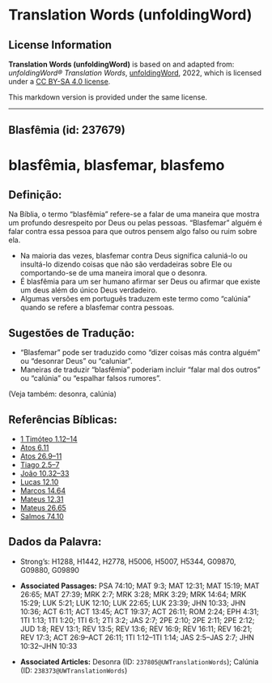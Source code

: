 # Translation Words (unfoldingWord)

## License Information

**Translation Words (unfoldingWord)** is based on and adapted from: _unfoldingWord® Translation Words_, [unfoldingWord](https://unfoldingword.org/utw), 2022, which is licensed under a [CC BY-SA 4.0 license](https://creativecommons.org/licenses/by-sa/4.0/legalcode.en).

This markdown version is provided under the same license.



--------------------------------

## Blasfêmia (id: 237679)

blasfêmia, blasfemar, blasfemo
==============================

Definição:
----------

Na Bíblia, o termo “blasfêmia” refere\-se a falar de uma maneira que mostra um profundo desrespeito por Deus ou pelas pessoas. “Blasfemar” alguém é falar contra essa pessoa para que outros pensem algo falso ou ruim sobre ela.

* Na maioria das vezes, blasfemar contra Deus significa caluniá\-lo ou insultá\-lo dizendo coisas que não são verdadeiras sobre Ele ou comportando\-se de uma maneira imoral que o desonra.
* É blasfêmia para um ser humano afirmar ser Deus ou afirmar que existe um deus além do único Deus verdadeiro.
* Algumas versões em português traduzem este termo como “calúnia” quando se refere a blasfemar contra pessoas.

Sugestões de Tradução:
----------------------

* “Blasfemar” pode ser traduzido como “dizer coisas más contra alguém” ou “desonrar Deus” ou “caluniar”.
* Maneiras de traduzir “blasfêmia” poderiam incluir “falar mal dos outros” ou “calúnia” ou “espalhar falsos rumores”.

(Veja também: desonra, calúnia)

Referências Bíblicas:
---------------------

* [1 Timóteo 1\.12–14](https://ref.ly/1Tim1:12-1Tim1:14)
* [Atos 6\.11](https://ref.ly/Acts6:11)
* [Atos 26\.9–11](https://ref.ly/Acts26:9-Acts26:11)
* [Tiago 2\.5–7](https://ref.ly/Jas2:5-Jas2:7)
* [João 10\.32–33](https://ref.ly/John10:32-John10:33)
* [Lucas 12\.10](https://ref.ly/Luke12:10)
* [Marcos 14\.64](https://ref.ly/Mark14:64)
* [Mateus 12\.31](https://ref.ly/Matt12:31)
* [Mateus 26\.65](https://ref.ly/Matt26:65)
* [Salmos 74\.10](https://ref.ly/Ps74:10)

Dados da Palavra:
-----------------

* Strong’s: H1288, H1442, H2778, H5006, H5007, H5344, G09870, G09880, G09890

* **Associated Passages:** PSA 74:10; MAT 9:3; MAT 12:31; MAT 15:19; MAT 26:65; MAT 27:39; MRK 2:7; MRK 3:28; MRK 3:29; MRK 14:64; MRK 15:29; LUK 5:21; LUK 12:10; LUK 22:65; LUK 23:39; JHN 10:33; JHN 10:36; ACT 6:11; ACT 13:45; ACT 19:37; ACT 26:11; ROM 2:24; EPH 4:31; 1TI 1:13; 1TI 1:20; 1TI 6:1; 2TI 3:2; JAS 2:7; 2PE 2:10; 2PE 2:11; 2PE 2:12; JUD 1:8; REV 13:1; REV 13:5; REV 13:6; REV 16:9; REV 16:11; REV 16:21; REV 17:3; ACT 26:9–ACT 26:11; 1TI 1:12–1TI 1:14; JAS 2:5–JAS 2:7; JHN 10:32–JHN 10:33
* **Associated Articles:** Desonra (ID: `237805@UWTranslationWords`); Calúnia (ID: `238373@UWTranslationWords`)

